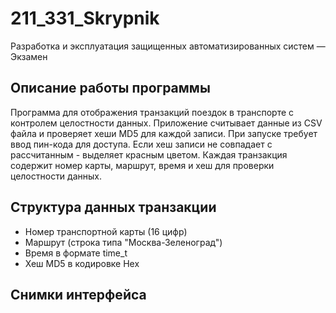 # 211_331_Skrypnik
Разработка и эксплуатация защищенных автоматизированных систем — Экзамен

## Описание работы программы

Программа для отображения транзакций поездок в транспорте с контролем целостности данных. Приложение считывает данные из CSV файла и проверяет хеши MD5 для каждой записи. При запуске требует ввод пин-кода для доступа. Если хеш записи не совпадает с рассчитанным - выделяет красным цветом. Каждая транзакция содержит номер карты, маршрут, время и хеш для проверки целостности данных.

## Структура данных транзакции
- Номер транспортной карты (16 цифр)
- Маршрут (строка типа "Москва-Зеленоград") 
- Время в формате time_t
- Хеш MD5 в кодировке Hex

## Снимки интерфейса

